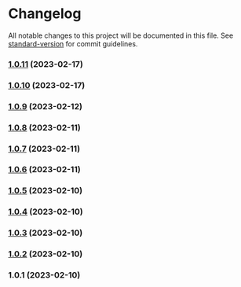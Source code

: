 # Changelog

All notable changes to this project will be documented in this file. See [standard-version](https://github.com/conventional-changelog/standard-version) for commit guidelines.

### [1.0.11](https://github.com/gorsash/simple-date-ts/compare/v1.0.10...v1.0.11) (2023-02-17)

### [1.0.10](https://github.com/gorsash/simple-date-ts/compare/v1.0.9...v1.0.10) (2023-02-17)

### [1.0.9](https://github.com/gorsash/simple-date-ts/compare/v1.0.8...v1.0.9) (2023-02-12)

### [1.0.8](https://github.com/gorsash/simple-date-ts/compare/v1.0.7...v1.0.8) (2023-02-11)

### [1.0.7](https://github.com/gorsash/simple-date-ts/compare/v1.0.6...v1.0.7) (2023-02-11)

### [1.0.6](https://github.com/gorsash/simple-date-ts/compare/v1.0.5...v1.0.6) (2023-02-11)

### [1.0.5](https://github.com/gorsash/simple-date-ts/compare/v1.0.4...v1.0.5) (2023-02-10)

### [1.0.4](https://github.com/gorsash/simple-date-ts/compare/v1.0.3...v1.0.4) (2023-02-10)

### [1.0.3](https://github.com/gorsash/simple-date-ts/compare/v1.0.2...v1.0.3) (2023-02-10)

### [1.0.2](https://github.com/gorsash/simple-date-ts/compare/v1.0.1...v1.0.2) (2023-02-10)

### 1.0.1 (2023-02-10)
